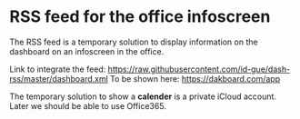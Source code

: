 # RSS feed for the office infoscreen

The RSS feed is a temporary solution to display information on the dashboard on an infoscreen in the office. 

Link to integrate the feed: <https://raw.githubusercontent.com/id-gue/dash-rss/master/dashboard.xml>
To be shown here: <https://dakboard.com/app>

The temporary solution to show a **calender** is a private iCloud account. Later we should be able to use Office365. 